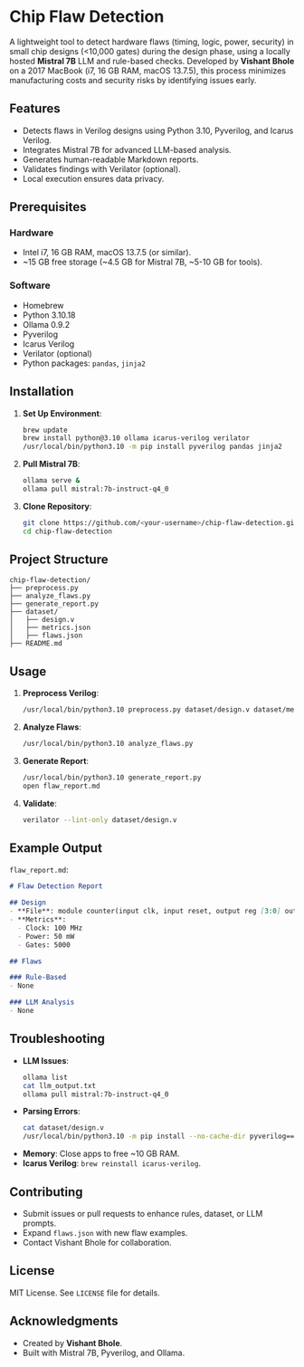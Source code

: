 # Chip Flaw Detection

A lightweight tool to detect hardware flaws (timing, logic, power, security) in small chip designs (<10,000 gates) during the design phase, using a locally hosted **Mistral 7B** LLM and rule-based checks. Developed by **Vishant Bhole** on a 2017 MacBook (i7, 16 GB RAM, macOS 13.7.5), this process minimizes manufacturing costs and security risks by identifying issues early.

## Features
- Detects flaws in Verilog designs using Python 3.10, Pyverilog, and Icarus Verilog.
- Integrates Mistral 7B for advanced LLM-based analysis.
- Generates human-readable Markdown reports.
- Validates findings with Verilator (optional).
- Local execution ensures data privacy.

## Prerequisites
### Hardware
- Intel i7, 16 GB RAM, macOS 13.7.5 (or similar).
- ~15 GB free storage (~4.5 GB for Mistral 7B, ~5-10 GB for tools).

### Software
- Homebrew
- Python 3.10.18
- Ollama 0.9.2
- Pyverilog
- Icarus Verilog
- Verilator (optional)
- Python packages: `pandas`, `jinja2`

## Installation
1. **Set Up Environment**:
   ```bash
   brew update
   brew install python@3.10 ollama icarus-verilog verilator
   /usr/local/bin/python3.10 -m pip install pyverilog pandas jinja2
   ```

2. **Pull Mistral 7B**:
   ```bash
   ollama serve &
   ollama pull mistral:7b-instruct-q4_0
   ```

3. **Clone Repository**:
   ```bash
   git clone https://github.com/<your-username>/chip-flaw-detection.git
   cd chip-flaw-detection
   ```

## Project Structure
```
chip-flaw-detection/
├── preprocess.py
├── analyze_flaws.py
├── generate_report.py
├── dataset/
│   ├── design.v
│   ├── metrics.json
│   ├── flaws.json
├── README.md
```

## Usage
1. **Preprocess Verilog**:
   ```bash
   /usr/local/bin/python3.10 preprocess.py dataset/design.v dataset/metrics.json
   ```

2. **Analyze Flaws**:
   ```bash
   /usr/local/bin/python3.10 analyze_flaws.py
   ```

3. **Generate Report**:
   ```bash
   /usr/local/bin/python3.10 generate_report.py
   open flaw_report.md
   ```

4. **Validate**:
   ```bash
   verilator --lint-only dataset/design.v
   ```

## Example Output
`flaw_report.md`:
```markdown
# Flaw Detection Report

## Design
- **File**: module counter(input clk, input reset, output reg [3:0] out); always @(posedge clk or posedge rese...
- **Metrics**:
  - Clock: 100 MHz
  - Power: 50 mW
  - Gates: 5000

## Flaws

### Rule-Based
- None

### LLM Analysis
- None
```

## Troubleshooting
- **LLM Issues**:
  ```bash
  ollama list
  cat llm_output.txt
  ollama pull mistral:7b-instruct-q4_0
  ```
- **Parsing Errors**:
  ```bash
  cat dataset/design.v
  /usr/local/bin/python3.10 -m pip install --no-cache-dir pyverilog==1.3.0
  ```
- **Memory**: Close apps to free ~10 GB RAM.
- **Icarus Verilog**: `brew reinstall icarus-verilog`.

## Contributing
- Submit issues or pull requests to enhance rules, dataset, or LLM prompts.
- Expand `flaws.json` with new flaw examples.
- Contact Vishant Bhole for collaboration.

## License
MIT License. See `LICENSE` file for details.

## Acknowledgments
- Created by **Vishant Bhole**.
- Built with Mistral 7B, Pyverilog, and Ollama.
